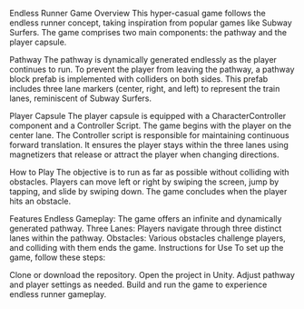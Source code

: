 
Endless Runner Game
Overview
This hyper-casual game follows the endless runner concept, taking inspiration from popular games like Subway Surfers. The game comprises two main components: the pathway and the player capsule.

Pathway
The pathway is dynamically generated endlessly as the player continues to run. To prevent the player from leaving the pathway, a pathway block prefab is implemented with colliders on both sides. This prefab includes three lane markers (center, right, and left) to represent the train lanes, reminiscent of Subway Surfers.

Player Capsule
The player capsule is equipped with a CharacterController component and a Controller Script. The game begins with the player on the center lane. The Controller script is responsible for maintaining continuous forward translation. It ensures the player stays within the three lanes using magnetizers that release or attract the player when changing directions.

How to Play
The objective is to run as far as possible without colliding with obstacles. Players can move left or right by swiping the screen, jump by tapping, and slide by swiping down. The game concludes when the player hits an obstacle.

Features
Endless Gameplay: The game offers an infinite and dynamically generated pathway.
Three Lanes: Players navigate through three distinct lanes within the pathway.
Obstacles: Various obstacles challenge players, and colliding with them ends the game.
Instructions for Use
To set up the game, follow these steps:

Clone or download the repository.
Open the project in Unity.
Adjust pathway and player settings as needed.
Build and run the game to experience endless runner gameplay.
